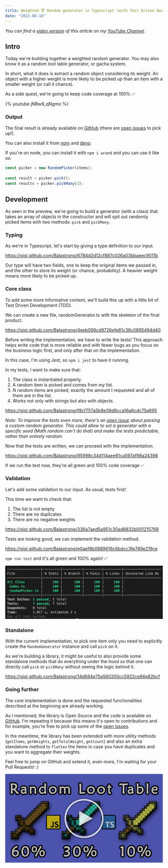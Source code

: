 ```yaml
---
title: Weighted 🏋️ Random generator in Typescript (with Test Driven Development 🧪)
date: "2022-08-18"
---
```


_You can find a [video version](https://youtu.be/jNBw9_qNgmo) of this article on my [YouTube Channel](https://www.youtube.com/channel/UC-KqnO3ez7vF-kyIQ_22rdA)._

## Intro

Today we're building together a weighted random generator. You may also know it as a random loot table generator, or gacha system.

In short, what it does is extract a random object considering its weight. An object with a higher weight is more likely to be picked up than an item with a smaller weight (or call it chance).

As a side quest, we're going to keep code coverage at 100% ✅

{% youtube jNBw9_qNgmo %}

### Output

The final result is already available on [GitHub](https://github.com/Balastrong/wrand) (there are [open issues](https://github.com/Balastrong/wrand/issues) to pick up!).

You can also install it from [npm](https://www.npmjs.com/package/wrand) and [deno](https://deno.land/x/wrand).

If you're on node, you can install it with `npm i wrand` and you can use it like so:

```typescript
const picker = new RandomPicker(items);

const result = picker.pick();
const results = picker.pickMany(3);
```

## Development

As seen in the preview, we're going to build a generator (with a class) that takes an array of objects in the constructor and will spit out randomly picked items with two methods: `pick` and `pickMany`.

### Typing

As we're in Typescript, let's start by giving a type definition to our input.

https://gist.github.com/Balastrong/6784d2d12cf887c026a03bbaeec9011b

Our type will have two fields, one to keep the original items we passed in, and the other to store its weight (or chance, probability).
A heavier weight means more likely to be picked up.

### Core class

To add some more informative content, we'll build this up with a little bit of Test Driven Development (TDD).

We can create a new file, randomGenerator.ts with the skeleton of the final product.

https://gist.github.com/Balastrong/4eeb096cd9726efe81c38c0895494d40

Before writing the implementation, we have to write the tests! This approach helps write code that is more reliable and with fewer bugs as you focus on the business logic first, and only after that on the implementation.

In this case, I'm using Jest, so `npm i jest` to have it running.

In my tests, I want to make sure that:

1. The class is instantiated properly.
1. A random item is picked and comes from my list.
1. N random items are picked, exactly the amount I requested and all of them are in the list.
1. Works not only with strings but also with objects.

https://gist.github.com/Balastrong/f8cf757a5b8e39d9cca16a6cdc75a695

_Note: To improve the tests even more, there's an [open issue](https://github.com/Balastrong/wrand/issues/5) about passing a custom random generator. This could allow to set a generator with a specific seed (Math.random can't do that) and make the tests predictable, rather than entirely random._

Now that the tests are written, we can proceed with the implementation.

https://gist.github.com/Balastrong/95998c34d114aee61ca597af98a24398

If we run the test now, they're all green and 100% code coverage ✅

### Validation

Let's add some validation to our input. As usual, tests first!

This time we want to check that:

1. The list is not empty
1. There are no duplicates
1. There are no negative weights

https://gist.github.com/Balastrong/336a7aed5a951c30ad8832b001215769

Tests are looking good, we can implement the validation method.

https://gist.github.com/Balastrong/e0aef8b0889616c6bdcc3fe749e219ce

`npm run test` and it's all green and 100% again! ✅

![Coverage](./tests.png)

### Standalone

With the current implementation, to pick one item only you need to explicitly create the `RandomGenerator` instance and call `pick` on it.

As we're building a library, it might be useful to also provide some standalone methods that do everything under the hood so that one can directly call `pick` or `pickMany` without seeing the logic behind it.

https://gist.github.com/Balastrong/14d684e75a560200cc5922ce66e82bcf

### Going further

The core implementation is done and the requested functionalities described at the beginning are already working.

As I mentioned, the library is Open Source and the code is available on [GitHub](https://github.com/Balastrong/wrand). I'm repeating it because this means it's open to contributions and for example, you're free to pick up some of the [open issues](https://github.com/Balastrong/wrand/issues).

In the meantime, the library has been extended with more utility methods (`getItems`, `getWeights`, `getTotalWeight`, `getCount`) and also an extra standalone method to `flatten` the items in case you have duplicates and you want to aggregate their weights.

Feel free to jump on GitHub and extend it, even more, I'm waiting for your Pull Requests! :)

[![Video Thumbnail](./preview.jpeg)](https://youtu.be/jNBw9_qNgmo)
